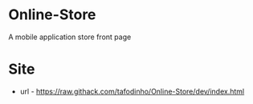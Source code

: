 # Online-Store
A mobile application store front page

# Site

* url - https://raw.githack.com/tafodinho/Online-Store/dev/index.html